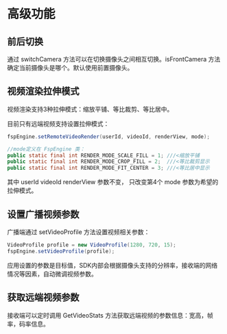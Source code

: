 # 高级功能

## 前后切换
通过 switchCamera 方法可以在切换摄像头之间相互切换。isFrontCamera 方法确定当前摄像头是哪个。默认使用前置摄像头。

## 视频渲染拉伸模式

视频渲染支持3种拉伸模式：缩放平铺、等比裁剪、等比居中。

目前只有远端视频支持设置拉伸模式：

```java
fspEngine.setRemoteVideoRender(userId, videoId, renderView, mode);

//mode定义在 FspEngine 类：
public static final int RENDER_MODE_SCALE_FILL = 1; ///<缩放平铺
public static final int RENDER_MODE_CROP_FILL = 2;  ///<等比裁剪显示
public static final int RENDER_MODE_FIT_CENTER = 3; ///<等比居中显示
```

其中 userId videoId renderView 参数不变， 只改变第4个 mode 参数为希望的拉伸模式。


## 设置广播视频参数

广播端通过 setVideoProfile 方法设置视频相关参数：

```java
VideoProfile profile = new VideoProfile(1280, 720, 15);
fspEngine.setVideoProfile(profile);
```

应用设置的参数是目标值，SDK内部会根据摄像头支持的分辨率，接收端的网络情况等因素，自动微调视频参数。

## 获取远端视频参数

接收端可以定时调用 GetVideoStats 方法获取远端视频的参数信息：宽高，帧率，码率信息。